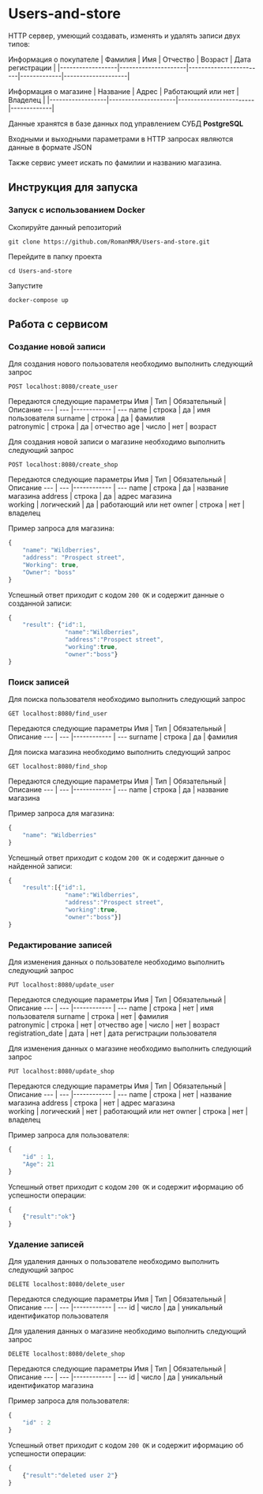 # Users-and-store
HTTP сервер, умеющий создавать, изменять и удалять записи двух типов:

Информация о покупателе
| Фамилия | Имя | Отчество | Возраст | Дата регистрации |
|------------------|---------------------|------------------------|-------------|--------------------|

Информация о магазине
| Название | Адрес | Работающий или нет | Владелец | 
|------------------|---------------------|------------------------|-------------|

Данные хранятся в базе данных под управлением СУБД **PostgreSQL**

Входными и выходными параметрами в  HTTP  запросах являются данные в формате  JSON

Также сервис умеет искать по фамилии и названию магазина.


## Инструкция для запуска

### Запуск с использованием Docker
Скопируйте данный репозиторий 
```
git clone https://github.com/RomanMRR/Users-and-store.git
```
Перейдите в папку проекта
```
cd Users-and-store
```
Запустите
```
docker-compose up 
```

## Работа с сервисом
### Создание новой записи
Для создания нового пользователя необходимо выполнить следующий запрос
```
POST localhost:8080/create_user
```
Передаются следующие параметры
Имя | Тип | Обязательный | Описание
--- | --- |------------ | ---
name | строка | да | имя пользователя
surname | строка | да | фамилия  
patronymic | строка | да | отчество
age | число | нет | возраст

Для создания новой записи о магазине необходимо выполнить следующий запрос
```
POST localhost:8080/create_shop
```
Передаются следующие параметры
Имя | Тип | Обязательный | Описание
--- | --- |------------ | ---
name | строка | да | название магазина
address | строка | да | адрес магазина  
working | логический | да | работающий или нет
owner | строка | нет | владелец

Пример запроса для магазина:
```javascript
{
    "name": "Wildberries",
    "address": "Prospect street",
    "Working": true,
    "Owner": "boss"
}
```

Успешный ответ приходит с кодом `200 ОК` и содержит данные о созданной записи:
```javascript
{
    "result": {"id":1,
                "name":"Wildberries",
                "address":"Prospect street",
                "working":true,
                "owner":"boss"}
}
```
### Поиск записей
Для поиска пользователя необходимо выполнить следующий запрос
```
GET localhost:8080/find_user
```
Передаются следующие параметры
Имя | Тип | Обязательный | Описание
--- | --- |------------ | ---
surname | строка | да | фамилия  

Для поиска магазина необходимо выполнить следующий запрос
```
GET localhost:8080/find_shop
```
Передаются следующие параметры
Имя | Тип | Обязательный | Описание
--- | --- |------------ | ---
name | строка | да | название магазина


Пример запроса для магазина:
```javascript
{
    "name": "Wildberries"
}
```

Успешный ответ приходит с кодом `200 ОК` и содержит данные о найденной записи:
```javascript
{
    "result":[{"id":1,
                "name":"Wildberries",
                "address":"Prospect street",
                "working":true,
                "owner":"boss"}]
}
```

### Редактирование записей
Для изменения данных о пользователе необходимо выполнить следующий запрос
```
PUT localhost:8080/update_user
```
Передаются следующие параметры
Имя | Тип | Обязательный | Описание
--- | --- |------------ | ---
name | строка | нет | имя пользователя
surname | строка | нет | фамилия  
patronymic | строка | нет | отчество
age | число | нет | возраст
registration_date | дата | нет | дата регистрации пользователя

Для изменения данных о магазине необходимо выполнить следующий запрос
```
PUT localhost:8080/update_shop
```
Передаются следующие параметры
Имя | Тип | Обязательный | Описание
--- | --- |------------ | ---
name | строка | нет | название магазина
address | строка | нет | адрес магазина  
working | логический | нет | работающий или нет
owner | строка | нет | владелец

Пример запроса для пользователя:
```javascript
{
    "id" : 1,
    "Age": 21
}
```

Успешный ответ приходит с кодом `200 ОК` и содержит иформацию об успешности операции:
```javascript
{
    {"result":"ok"}
}
```

### Удаление записей
Для удаления данных о пользователе необходимо выполнить следующий запрос
```
DELETE localhost:8080/delete_user
```
Передаются следующие параметры
Имя | Тип | Обязательный | Описание
--- | --- |------------ | ---
id | число | да | уникальный идентификатор пользователя


Для удаления данных о магазине необходимо выполнить следующий запрос
```
DELETE localhost:8080/delete_shop
```
Передаются следующие параметры
Имя | Тип | Обязательный | Описание
--- | --- |------------ | ---
id | число | да | уникальный идентификатор магазина

Пример запроса для пользователя:
```javascript
{
    "id" : 2
}
```

Успешный ответ приходит с кодом `200 ОК` и содержит иформацию об успешности операции:
```javascript
{
    {"result":"deleted user 2"}
}
```

